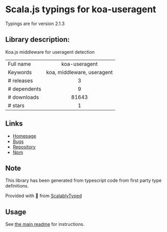 
# Scala.js typings for koa-useragent

Typings are for version 2.1.3

## Library description:
Koa.js middleware for useragent detection

|                    |                 |
| ------------------ | :-------------: |
| Full name          | koa-useragent |
| Keywords           | koa, middleware, useragent |
| # releases         | 3 |
| # dependents       | 9 |
| # downloads        | 81643 |
| # stars            | 1 |

## Links
- [Homepage](https://github.com/rvboris/koa-useragent#readme)
- [Bugs](https://github.com/rvboris/koa-useragent/issues)
- [Repository](https://github.com/rvboris/koa-useragent)
- [Npm](https://www.npmjs.com/package/koa-useragent)
    


## Note
This library has been generated from typescript code from first party type definitions.

Provided with :purple_heart: from [ScalablyTyped](https://github.com/oyvindberg/ScalablyTyped)

## Usage
See [the main readme](../../readme.md) for instructions.


